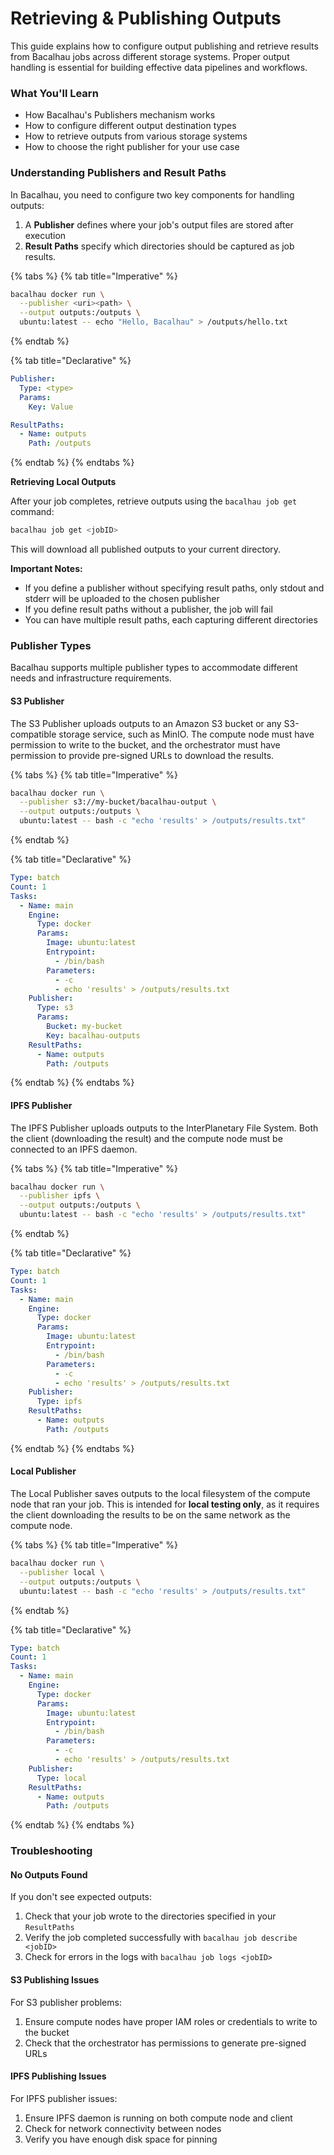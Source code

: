 # Retrieving & Publishing Outputs

This guide explains how to configure output publishing and retrieve results from Bacalhau jobs across different storage systems. Proper output handling is essential for building effective data pipelines and workflows.

### What You'll Learn

* How Bacalhau's Publishers mechanism works
* How to configure different output destination types
* How to retrieve outputs from various storage systems
* How to choose the right publisher for your use case

### Understanding Publishers and Result Paths

In Bacalhau, you need to configure two key components for handling outputs:

1. A **Publisher** defines where your job's output files are stored after execution
2. **Result Paths** specify which directories should be captured as job results.&#x20;

{% tabs %}
{% tab title="Imperative" %}
```bash
bacalhau docker run \
  --publisher <uri><path> \
  --output outputs:/outputs \
  ubuntu:latest -- echo "Hello, Bacalhau" > /outputs/hello.txt
```
{% endtab %}

{% tab title="Declarative" %}
```yaml
Publisher:
  Type: <type>
  Params:
    Key: Value

ResultPaths:
  - Name: outputs
    Path: /outputs
```
{% endtab %}
{% endtabs %}

**Retrieving Local Outputs**

After your job completes, retrieve outputs using the `bacalhau job get` command:

```bash
bacalhau job get <jobID>
```

This will download all published outputs to your current directory.



**Important Notes:**

* If you define a publisher without specifying result paths, only stdout and stderr will be uploaded to the chosen publisher
* If you define result paths without a publisher, the job will fail
* You can have multiple result paths, each capturing different directories

### Publisher Types

Bacalhau supports multiple publisher types to accommodate different needs and infrastructure requirements.

#### S3 Publisher

The S3 Publisher uploads outputs to an Amazon S3 bucket or any S3-compatible storage service, such as MinIO. The compute node must have permission to write to the bucket, and the orchestrator must have permission to provide pre-signed URLs to download the results.

{% tabs %}
{% tab title="Imperative" %}
```bash
bacalhau docker run \
  --publisher s3://my-bucket/bacalhau-output \
  --output outputs:/outputs \
  ubuntu:latest -- bash -c "echo 'results' > /outputs/results.txt"
```
{% endtab %}

{% tab title="Declarative" %}
```yaml
Type: batch
Count: 1
Tasks:
  - Name: main
    Engine:
      Type: docker
      Params:
        Image: ubuntu:latest
        Entrypoint:
          - /bin/bash
        Parameters:
          - -c
          - echo 'results' > /outputs/results.txt
    Publisher:
      Type: s3
      Params:
        Bucket: my-bucket
        Key: bacalhau-outputs
    ResultPaths:
      - Name: outputs
        Path: /outputs
```
{% endtab %}
{% endtabs %}

#### IPFS Publisher

The IPFS Publisher uploads outputs to the InterPlanetary File System. Both the client (downloading the result) and the compute node must be connected to an IPFS daemon.

{% tabs %}
{% tab title="Imperative" %}
```bash
bacalhau docker run \
  --publisher ipfs \
  --output outputs:/outputs \
  ubuntu:latest -- bash -c "echo 'results' > /outputs/results.txt"
```
{% endtab %}

{% tab title="Declarative" %}
```yaml
Type: batch
Count: 1
Tasks:
  - Name: main
    Engine:
      Type: docker
      Params:
        Image: ubuntu:latest
        Entrypoint:
          - /bin/bash
        Parameters:
          - -c
          - echo 'results' > /outputs/results.txt
    Publisher:
      Type: ipfs
    ResultPaths:
      - Name: outputs
        Path: /outputs
```
{% endtab %}
{% endtabs %}



#### Local Publisher

The Local Publisher saves outputs to the local filesystem of the compute node that ran your job. This is intended for **local testing only**, as it requires the client downloading the results to be on the same network as the compute node.

{% tabs %}
{% tab title="Imperative" %}
```bash
bacalhau docker run \
  --publisher local \
  --output outputs:/outputs \
  ubuntu:latest -- bash -c "echo 'results' > /outputs/results.txt"
```


{% endtab %}

{% tab title="Declarative" %}
```yaml
Type: batch
Count: 1
Tasks:
  - Name: main
    Engine:
      Type: docker
      Params:
        Image: ubuntu:latest
        Entrypoint:
          - /bin/bash
        Parameters:
          - -c
          - echo 'results' > /outputs/results.txt
    Publisher:
      Type: local
    ResultPaths:
      - Name: outputs
        Path: /outputs

```
{% endtab %}
{% endtabs %}

### Troubleshooting

#### No Outputs Found

If you don't see expected outputs:

1. Check that your job wrote to the directories specified in your `ResultPaths`
2. Verify the job completed successfully with `bacalhau job describe <jobID>`
3. Check for errors in the logs with `bacalhau job logs <jobID>`

#### S3 Publishing Issues

For S3 publisher problems:

1. Ensure compute nodes have proper IAM roles or credentials to write to the bucket
2. Check that the orchestrator has permissions to generate pre-signed URLs

#### IPFS Publishing Issues

For IPFS publisher issues:

1. Ensure IPFS daemon is running on both compute node and client
2. Check for network connectivity between nodes
3. Verify you have enough disk space for pinning
